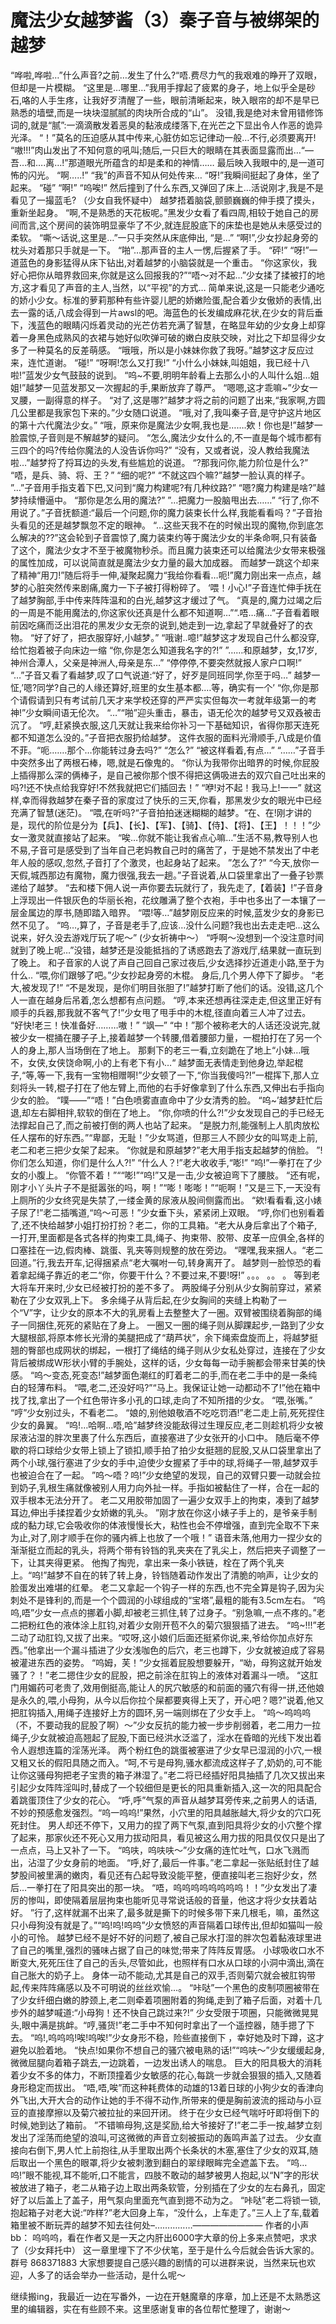 # 魔法少女越梦酱（3）秦子音与被绑架的越梦

“哗啦,哗啦…”什么声音?之前…发生了什么?“唔.费尽力气的我艰难的睁开了双眼，但却是一片模糊。
“这里是…哪里…”我用手撑起了疲累的身子，地上似乎全是砂石,咯的人手生疼，让我好歹清醒了一些，眼前清晰起来，映入眼帘的却不是早已熟悉的墙壁,而是一块块湿腻腻的肉块所合成的“山”。
没错,我是绝对未曾用错修饰词的,就是“腻”:一滴滴散发着恶臭的黏液成缕落下,在光芒之下显出令人作恶的诡异光泽。
“！”莫名的压迫感从其中传来,心脏仿如忘记律动一般…不行,必须要离开!
“嗷!!!”肉山发出了不知何意的吼叫;随后,一只巨大的眼睛在其表面显露而出…“—吾…和….离…!”那道眼光所蕴含的却是柔和的神情……
最后映入我眼中的,是一道可怖的闪光。
“啊…..!” “我”的声音不知从何处传来…
“呀!”我瞬间挺起了身体，坐了起来。
“碰”
“啊!” “呜唉!”
然后撞到了什么东西,又弹回了床上…活说刚才,我是不是看见了一撮蓝毛?
（少女自我怀疑中）
越梦捂着脑袋,颤颤巍巍的伸手摸了摸头，重新坐起身。
“啊,不是熟悉的天花板呢。”黑发少女看了看四周,相较于她自己的房间而言,这个房间的装饰明显豪华了不少,就连屁股底下的床垫也是她从未感受过的柔软。
“嘶～话说,这里是…”一只手突然从床底伸出,
“是…”
“啊!”,少女抄起身旁的枕头对着那只手就是一下。
“啪”…那声音的主人一愣,后握紧了手。
“砰!”
“呀!”一道蓝色的身影猛得从床下钻出,对着越梦的小脑袋就是一个重击。
“你这家伙，我好心把你从暗界救回来,你就是这么回报我的?”“唔～对不起…”少女揉了揉被打的地方,这才看见了声音的主人,当然，以“平视”的方式…
简单来说,这是一只能老少通吃的娇小少女。标准的萝莉那种有些许婴儿肥的娇嫩险蛋,配合着少女傲娇的表情,出去一露的话,八成会得到一片awsl的吧。海蓝色的长发编成麻花状,在少女的背后垂下，浅蓝色的眼睛闪烁着灵动的光芒仿若充满了智慧，在略显年幼的少女身上却穿着一身黑色成熟风的衣裙与她好似吹弹可破的嫩白皮肤交映，对比之下却显得少女多了一种莫名的反差萌感。
“哦哦，所以是小妹妹你救了我呀。”越梦这才反应过来，连忙道谢。
“碰!”
“呀啊!怎么又打我!”
“小什么小妹妹,叫姐姐，我已经十八啦!”蓝发少女气鼓鼓的说到。
“呜~不要,明明年龄看上去那么小的人叫什么姐…姐姐!”越梦一见蓝发那又一次握起的手,果断放弃了尊严。
“嗯嗯,这才乖嘛~”少女一叉腰，一副得意的样子。
“对了,这是哪?”越梦才将之前的问题了出来,“我家啊,方圆几公里都是我家包下来的。”少女随口说道。
“哦,对了,我叫秦子音,是守护这片地区的第十六代魔法少女。”
“哦，原来你是魔法少女啊,我也是…….欸！你也是!”越梦一脸震惊,子音则是不解越梦的疑问。
“怎么,魔法少女什么的,不一直是每个城市都有三四个的吗?传给你魔法的人没告诉你吗?”
“没有，又或者说，没人教给我魔法啦…”越梦捋了捋耳边的头发,有些尴尬的说道。
“?那我问你,能力阶位是什么?”
“唔，是兵、骑、将、王？”
“细的呢?”
“不就这四个嘛?”越梦一脸认真的样子。
”…”子音用手指支着下巴,又问到“魔力构建呢?有几种纹路?”
“嗯?魔力构建是啥?”越梦持续懵逼中。
“那你是怎么用的魔法?”
”…把魔力一股脑甩出去……”
“行了,你不用说了。”子音抚额道:“最后一个问题,你的魔力装束长什么样,我能看看吗？”子音抬头看见的还是越梦飘忽不定的眼神。
“…这些天我不在的时候出现的魔物,你到底怎么解决的??”这会轮到子音震惊了,魔力装束约等于魔法少女的半条命啊,只有装备了这个，魔法少女才不至于被魔物秒杀。而且魔力装束还可以给魔法少女带来极强的属性加成，可以说简直就是魔法少女力量的最大加成器。
而越梦一跳这个却来了精神“用刀!”随后将手一伸,凝聚起魔力“我给你看看…呃!”魔力刚出来一点点，越梦的心脏突然传来剧痛,魔力一下子被打得粉碎了。
‘喂！小心!”子音连忙伸手抚在了越梦胸部,手中传来阵阵温和的白光,越梦这才缓过了气。
“真是的,魔力过竭之后的一周是不能用魔法的,你这家伙还真是什么都不知道啊…”“.唔…痛…”子音看着眼前因吃痛而泛出泪花的黑发少女无奈的说到,她走到一边,拿起了早就叠好了的衣物。
“好了好了，把衣服穿好,小越梦。”
“哦谢..噫!”越梦这才发现自己什么都没穿,给忙抱着被子向床边一缩
“你,你是怎么知道我名字的?!”
”……和原越梦，女,17岁,神州合潭人，父亲是神洲人,母亲是东…”
“停停停,不要突然就报人家户口啊!”
“…”子音又看了看越梦,叹了口气说道:“好了，好歹是同班同学,你至于吗…”
越梦一怔,’嗯?同学?自己的人缘还算好,班里的女生基本都.…等，确实有一个’
“你,你是那个请假请到只有考试前几天才来学校还穿的严严实实但每次一考就年级第一的考神!”少女瞬间语无伦次。
“…”“啪”迎头重击，暴击，语无伦次的越梦号又双叒被击沉了。
“哼,赶紧换衣服,这几天就让我来给你补习一下基础知识，省得你那天连死都不知道怎么没的。”子音把衣服扔给越梦。
这件衣服的面料光滑顺手,八成是价值不菲。“呃.……那个…你能转过身去吗?”
“怎么?”
“被这样看着,有点…”
“……”子音手中突然多出了两根石棒，嗯,就是石像鬼的。
“你认为我带你出暗界的时候,你屁股上插得那么深的俩棒子，是自己被你那个恨不得把这俩吸进去的双穴自己吐出来的吗?!还不快点给我穿好!不然我就把它们插回去！”
“咿!对不起！我马上!一一”
就这样,幸而得救越梦在秦子音的家度过了快乐的三天,你看，那黑发少女的眼光中已经充满了智慧(迷茫)。
“喂,在听吗?“子音拍拍迷迷糊糊的越梦。“在、在!刚才讲的是，现代的阶位是分为【兵】、【长】、【军】、【骑】、【侍】、【将】、【王】！！！”少女一激灵就直接站了起来。
“唉…你就不能让我省点心嘛…”生活不易,教导别人也不易,子音可是感受到了当年自己老妈教自己时的痛苦了，于是她不禁发出了中老年人般的感叹,忽然,子音打了个激灵，也起身站了起来。
”怎么了?”
“今天,放你一天假,城西那边有魔物，魔力很强,我去一趟。”子音说着,从口袋里拿出了一叠子钞票递给了越梦。
“去和楼下佣人说一声你要去玩就行了，我先走了,【着装】!”子音身上浮现出一件银灰色的华丽长袍，花纹雕满了整个衣袍，手中也多出了一本镶了一层金属边的厚书,随即踏入暗界。
“喂!等…”越梦刚反应来的时候,蓝发少女的身影已然不见了。
“呜…,算了，子音是老手了,应该…没什么问题?我也出去走走吧…这么说来，好久没去游戏厅玩了呢～”
(少女祈祷中～）
“呼啊～没想到一个没注意时间就到了晚上呢…”没错，越梦还是没能抵挡的了诱惑跑去了游戏厅,结果就一直玩到了晚上。
和子音家的人说了声自己回自己家过夜后,少女选择抄近道走小路,至于为什么..
“喂,你们跟够了吧。”少女抄起身旁的木棍。
身后,几个男人停下了脚步。
“老大,被发现了!”
“不是发现，是你们明目张胆了!”越梦打断了他们的话。没错,这几个人一直在越身后吊着,怎么想都有点问题。
“哼,本来还想再往深走走,但这里正好有顺手的兵器,那我就不客气了!”少女甩了甩手中的木棍,径直向着三人冲了过去。
“好快!老三！快准备好………嗷！”
“飒—”
“中！”那个被称老大的人话还没说完,就被少女一棍捅在腰子子上,接着越梦一个转腰,借着腰部力量，一棍拍打在了另一个人的身上,那人当场倒在了地上。
那剩下的老三一看,立刻跪在了地上“小妹…哦不，女侠,女侠饶命啊,小的上有老下有小…“
越梦面无表情走到他身边,举起棍子,“等,等一下,我有一宝物相赠啊!”少女顿了一下,“你当我傻吗?!”一棍挥下,那人立刻将头一转,棍子打在了他左臂上,而他的右手好像拿到了什么东西,又伸出右手指向少女的脸。
“噗——”“唔！”白色喷雾直直命中了少女清秀的脸。
“呜~’越梦赶忙后退,却左右脚相拌,软软的倒在了地上。
“你,你喷的什么?!”少女发现自己的手已经无法撑起自己了,而之前被打倒的两人也站了起来。
“是脱力剂,能强制上人肌肉放松任人摆布的好东西。”“卑鄙，无耻！”少女骂道，但那三人不顾少女的叫骂走上前,老二和老三把少女架了起来。
“你就是和原越梦?”老大用手指支起越梦的俏脸。
”!你们怎么知道，你们是什么人?!”
“什么人？!”老大收收手,“嘭!” “呜!”一拳打在了少女的小腹上。
“你管不着！”““嘭!”“呜!”又是一击,少女被迫弯下了腰肢。
“还有呢，刚才小丫头片子不是挺嚣张的吗，啊！”“嘭！嘭嘭！”“呃啊！”又是三下,一天没有上厕所的少女终究是失禁了,一缕金黄的尿液从股间侧露而出。
“欸!看看看,这小婊子尿了!”老二插嘴道,“呜～可恶！”少女垂下头，紧紧闭上双眼。
“哼,你们也别看着了,还不快给越梦小姐打扮打扮？老二，你的工具箱。“老大从身后拿出了个箱子,一打开,里面都是各式各样的拘束工具,绳子、拘束带、胶带、皮革一应俱全,各样的口塞挂在一边,假肉棒、跳蛋、乳夹等则规整的放在旁边。
“嘿嘿,我来捆人。“老二回道。”行,我去开车,记得捆紧点“老大嘱咐一句,转身离开了。
越梦则一脸惊恐的看着拿起绳子靠近的老二“你，你要干什么？不要过来,不要!呀!”
。。。
。。
。
等到老大将车开来时,少女已经被打扮的差不多了。
两股绳子分别从少女胸前穿过，紧紧勒在了少女双乳上下。
多余绳子从背后起,在少女胸间的夹缝上构勒了一个“V”字，让少女的原本不大的乳房看上去整整大了一圈。双臂被围绕着胸部的绳子一同捆住,死死的紧贴在了身上。
一圈又一圈的绳子则从脚踝起步,一路到了少女大腿根部,将原本修长光滑的美腿把成了“葫芦状”，余下绳索盘旋而上，将越梦挺翘的臀部也成网状的绑起，一根打了绳结的绳子则从少女私处穿过，连接在了少女背后被绑成W形状小臂的手腕处，这样的话，少女每每一动手腕都会带来甘美的快感。
“呜～变态,死变态!”越梦面色潮红的盯着老二的手,而在老二手中的是一条纯白的轻薄布料。
“喂,老二,还没好吗?”“马上。我保证让她一动都动不了!”他在箱中找了找,拿出了一个红色带许多小孔的口球,走向了不知所措的少女。
“喂,张嘴。”
“哼”少女别过头，不看老二。
“娘的,别他娘敬酒不吃吃罚酒!”老二走上前,死死捏住少女的鼻翼。
“呜!…哈啊…唔,哈”越梦终没能敌得过生理反应,老二则趁机将少女被尿液沾湿的胖次里裹了什么东西后，直接塞进了少女张开的小口中。
随后毫不停歇的将口球给少女带上锁上了锁扣,顺手拍了拍少女挺翘的屁股,又从口袋里拿出了两个小球,强行塞进了少女的手中,迫使少女握紧了手中的球,将绳子一带,越梦双手也被迫合在了一起。
”呜～唔？呜!”少女绝望的发现，自己的双臂只要一动就会拉到奶子,乳根生痛就像被别人用力向外扯一样。手指如被黏住了一样，合在一起的双手根本无法分开了。
老二又用胶带加固了一遍少女双手上的拘束，凑到了越梦耳边,伸出手揉捏着少女娇嫩的乳头。
”刚才放在你这小婊子手上的，是爷亲手制成的黏力球,它会吸收你的体液慢慢长大，粘性也会不停增强，直到完全取不下来为止,对了,刚才顺手在你的骚内裤上也放了一个哦！”
语音未落,他用力一捏少女的渐渐挺立而起的乳头，将两个带有铃铛的乳夹夹在了乳尖上，然后把夹子调整了一下，让其夹得更紧。
他掏了掏兜，拿出来一条小铁链，栓在了两个乳夹上。“呜!”越梦不自在的转了转上身，铃铛随着动作发出了清脆的响声，让少女的脸蛋发出难堪的红晕。
老二又拿起一个钩子一样的东西,也不完全算是钩子,因为尖刺处不是锋利的,而是一个个圆润的小球组成的“宝塔”,最粗的能有3.5cm左右。
“呜呜,唔”少女一点点的挪着小脚,却被老三抓住,转了过身子。“别急嘛,一点不疼的。”老二把粉红色的液体涂上肛钧,对着少女刚开苞不久的菊穴狠狠插了进去。
“呜~!!!”老二动了动肛钧,又拔了出来。“哎呀,这小娘们后面还挺紧你说,来,爷给你加点好东西。”他拿出一个漏斗插进了少女浅咖色的后穴，老三也蹲下，少女就被迫成了容易被灌进东西的姿势。
“呜姆，芙！”少女摇着屁股想要躲开，“呦，母狗这就开始发骚了？！”老二摁住少女的屁股，把之前涂在肛钩上的液体对着漏斗一喷。
“这肛门用媚药可老贵了,效用倒挺高,能让人的尻穴敏感的和前面的骚穴有得一拼,还他娘是永久的,喂,小母狗，从今以后你拉个屎都要爽得上天了，开心吧？嗯?”说着,他又把肛钩插入,用绳子连接好上方的圆环,另一端则绑在了少女手上。
“呜～呜呜呜（不，不要动我的屁股了啊）～”少女反抗的能力被一步步削弱着，老二用力一拉绳子,少女就被迫高翘起了屁股,下面已经洪水泛滥了，淫水在昏暗的光线下发出着令人遐想连篇的淫荡光泽。
两个粉红色的跳蛋被塞进了少女早已湿润的小穴,一根又粗又长的假阳具随之而入。“呵,不亏是母狗,骚水都流成这样子了,奶奶的,可不能让你这骚母狗把老子宝贵的箱子淋湿了。”老二将已经插好阳具抽插了几次又拔出来引起少女阵阵淫叫时,替成了一个较细但是更长的阳具重新插入,这一次的阳具配合着跳蛋顶住了少女的花心。
“呼,呼”气泵的声音从越梦耳旁传来,之前男人的话语,不妙的预感愈发强烈。“呜一呜呜!”果然，小穴里的阳具越胀越大,将少女的穴口死死封住。
男人却还不停下，又用力的捏了两下气泵,直到阳具将少女的小穴整个撑了起来，那家伙还不死心又用力拔动阳具，看见被这么用力拔的阳具仅仅只是出了一点点，马上又补了一下。
“呜呋，呜呋呋～”少女痛的连忙吐气，口水飞溅而出，沾湿了少女身前的地面。
“呼,好了,最后一件事。”老二拿起一张贴纸封住了越梦股间被里满的嫩肉，看见还有凸起导致没能平整，便直接叫老三抱好少女，然后…一拳打在了阳具突出的那一块。
“唔，呜呜呜呜呜呜呜呜！！”少女发出了凄厉的惨叫，即使隔着层层拘束也能听见寻常说话般的音量，他这才将少女扶着站好。
”行了,这样就漏不出来了,最多就是撕下的时候多带下来几根毛，嘛，虽然这只小母狗没有就是了。”“呜!呜!呜呜”少女愤怒的声音隔着口球传出,但却如猫叫一般小的可怜。
越梦已经不是好不好的问题了,被自己尿水打湿的胖次包着黏液球里进了自己的嘴里,强烈的骚味占据了自己的味觉;带来了阵阵反胃感。
小球吸收口水不断变大,死死压住了自己的舌头,尽管如此，也照样有口水从口球的小洞中滴出,滴在自己胀大的奶子上。
身体一动不能动,尤其是自己的双手,否则菊穴就会被肛钩带起,传来阵阵痛感以及不可明说的丝丝欢愉…。
“咔哒”一个黑色的皮制项圈被带在了少女纤细白嫩的脖颈上,老二则牵着项圈附着的狗绳,走到了箱子后面，对着十几步外的越梦喊道:“小母狗！还不快自己跳过来?!”
少女受限于项圈，只能微微晃晃头,眼中满是挑衅。“哼,骚货!”老二手中不知何时拿出了一个遥控器，随手摁了下去。
“呜!,呜呜呜!唉!呜唉!”少女身形不稳，险些直接倒下 ，幸好她及时下蹲，这才避免以脸着地。
“快点!如果你不想自己的骚穴被电熟的话!”“呜呋～”少女缓缓起身,微微屈腿向着箱子跳去,一边跳着，一边发出诱人的喘息。
巨大的阳具极大的消耗着少女不多的体力，不断顶撞着少女敏感的花心,每跳一步就会狠狠的插入,又随着身形稳定而拔出。
“唔,唔,唉”而这种耗费体的动雄的13着日球的小狗少女的香津向外飞出,大开大合的动作让她的手不得不动作,所带来的便是胸前波流的摇动与小豆豆的直接摩擦以及菊穴被拉扯的来回开闭。
终于在少女已经气喘吁吁即将倒下的时候,她到达了箱前。
”不错嘛母狗,这是奖励,给大爷接好了!”老二手一按,越梦立刻发出了淫荡而绝望的浪叫,可这微微的声音立刻被振动的轰鸣声盖了过去。
少女直接向右倒下,男人忙上前抱往,从手里取出两个长条状的木塞,塞住了少女的双耳,随后取出一个黑色的眼罩,将少女被刺激到翻白的翠绿眼眸完全遮盖下去。
“呜…呜!”眼不能视,耳不能听,口不能言，四肢不敢动的越梦被男人抱起,以“N”字的形状被放进了箱子，老二从箱子边上取出两条软管，分别插在了少女的左右鼻孔，固定好了以后盖上了盖子，用气泵向里面充气直到摁不动为之。
“咔哒”老二将锁一锁,抱起箱子对老大说:“咋样?”老大回身上车，“没什么，上车走了。”三人上了车,载着箱里被不断玩弄的越梦不知去往何处–……………————————
作者的小声bb：
呜呜呜，看在作者又是一天之内肝出6000字大章的份上多来点赞吧，求求了（少女拜托中）
这一章里埋下了不少伏笔，至于是什么今后就会告诉大家的。
群号 868371883 大家想要提自己感兴趣的剧情的可以进群来说，当然来玩也欢迎，人多了的话会举办一些活动，是什么呢～

继续搬ing，我最近一边在写番外，一边在开魅魔章的序章，加上还是不太熟悉这里的编辑器，实在有些顾不来。这里感谢复审的各位帮忙整理了，谢谢～